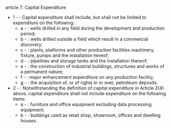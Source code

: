 article 7: Capital Expenditure 

<ul>
			<li>1 - : Capital expenditure shall include, but shall not be limited to expenditure on the following:<ul>
						<li>a - : wells drilled in any field during the development and production period; <ul>
						</ul></li>						<li>b - : wells drilled outside a field which result in a commercial discovery;<ul>
						</ul></li>						<li>c - : plants, platforms and other production facilities machinery, fixture, pumps and the installation hereof; <ul>
						</ul></li>						<li>d - : pipelines and storage tanks and the installation thereof; <ul>
						</ul></li>						<li>e - : the construction of industrial buildings, structures and works of a permanent nature;<ul>
						</ul></li>						<li>f - : major enhancement expenditure on any production facility; <ul>
						</ul></li>						<li>g - : the acquisition of, or of rights in or over, petroleum deposits. <ul>
						</ul></li>			</ul></li>			<li>2 - : Notwithstanding the definition of capital expenditure in Article 2(4) above, capital expenditure shall not include expenditure on the following items: <ul>
						<li>a - : furniture and office equipment excluding data processing equipment; <ul>
						</ul></li>						<li>b - : buildings used as retail shop, showroom, offices and dwelling houses. <ul>
						</ul></li>			</ul></li></ul>